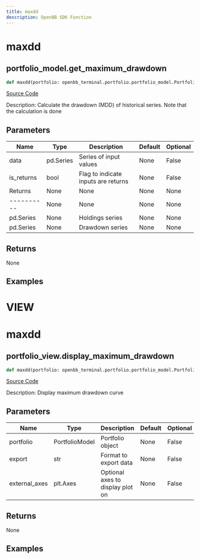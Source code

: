 ```yaml
---
title: maxdd
description: OpenBB SDK Function
---
```

# maxdd

## portfolio_model.get_maximum_drawdown

```python
def maxdd(portfolio: openbb_terminal.portfolio.portfolio_model.PortfolioModel, is_returns: bool) -> Series:
```
[Source Code](https://github.com/OpenBB-finance/OpenBBTerminal/tree/main/openbb_terminal/portfolio/portfolio_model.py#L1382)

Description: Calculate the drawdown (MDD) of historical series.  Note that the calculation is done

## Parameters

| Name | Type | Description | Default | Optional |
| ---- | ---- | ----------- | ------- | -------- |
| data | pd.Series | Series of input values | None | False |
| is_returns | bool | Flag to indicate inputs are returns | None | False |
| Returns | None | None | None | None |
| ---------- | None | None | None | None |
| pd.Series | None | Holdings series | None | None |
| pd.Series | None | Drawdown series | None | None |

## Returns

None

## Examples




# VIEW

# maxdd

## portfolio_view.display_maximum_drawdown

```python
def maxdd(portfolio: openbb_terminal.portfolio.portfolio_model.PortfolioModel, export: str, external_axes: Union[List[matplotlib.axes._axes.Axes], NoneType]) -> None:
```
[Source Code](https://github.com/OpenBB-finance/OpenBBTerminal/tree/main/openbb_terminal/portfolio/portfolio_view.py#L1021)

Description: Display maximum drawdown curve

## Parameters

| Name | Type | Description | Default | Optional |
| ---- | ---- | ----------- | ------- | -------- |
| portfolio | PortfolioModel | Portfolio object | None | False |
| export | str | Format to export data | None | False |
| external_axes | plt.Axes | Optional axes to display plot on | None | False |

## Returns

None

## Examples

